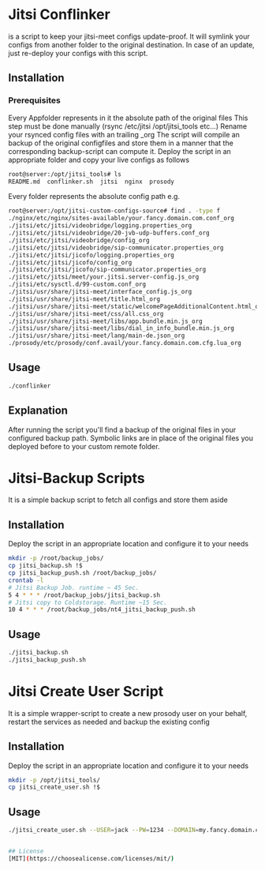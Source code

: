 # Jitsi Conflinker
is a script to keep your jitsi-meet configs update-proof.
It will symlink your configs from another folder to the original destination.
In case of an update, just re-deploy your configs with this script.
## Installation
### Prerequisites
Every Appfolder represents in it the absolute path of the original files
This step must be done manually (rsync /etc/jitsi /opt/jitsi_tools etc...)
Rename your rsynced config files with an trailing _org
The script will compile an backup of the original configfiles and store them
in a manner that the corresponding backup-script can compute it.
Deploy the script in an appropriate folder and copy your live configs as follows
```bash
root@server:/opt/jitsi_tools# ls
README.md  conflinker.sh  jitsi  nginx  prosody
````
Every folder represents the absolute config path e.g.
```bash
root@server:/opt/jitsi-custom-configs-source# find . -type f
./nginx/etc/nginx/sites-available/your.fancy.domain.com.conf_org
./jitsi/etc/jitsi/videobridge/logging.properties_org
./jitsi/etc/jitsi/videobridge/20-jvb-udp-buffers.conf_org
./jitsi/etc/jitsi/videobridge/config_org
./jitsi/etc/jitsi/videobridge/sip-communicator.properties_org
./jitsi/etc/jitsi/jicofo/logging.properties_org
./jitsi/etc/jitsi/jicofo/config_org
./jitsi/etc/jitsi/jicofo/sip-communicator.properties_org
./jitsi/etc/jitsi/meet/your.jitsi.server-config.js_org
./jitsi/etc/sysctl.d/99-custom.conf_org
./jitsi/usr/share/jitsi-meet/interface_config.js_org
./jitsi/usr/share/jitsi-meet/title.html_org
./jitsi/usr/share/jitsi-meet/static/welcomePageAdditionalContent.html_org
./jitsi/usr/share/jitsi-meet/css/all.css_org
./jitsi/usr/share/jitsi-meet/libs/app.bundle.min.js_org
./jitsi/usr/share/jitsi-meet/libs/dial_in_info_bundle.min.js_org
./jitsi/usr/share/jitsi-meet/lang/main-de.json_org
./prosody/etc/prosody/conf.avail/your.fancy.domain.com.cfg.lua_org
```
## Usage
```bash
./conflinker
```
## Explanation
After running the script you'll find a backup of the original files in your configured backup path.
Symbolic links are in place of the original files you deployed before to your custom remote folder.

# Jitsi-Backup Scripts
It is a simple backup script to fetch all configs and store them aside

## Installation
Deploy the script in an appropriate location and configure it to your needs
```bash
mkdir -p /root/backup_jobs/
cp jitsi_backup.sh !$
cp jitsi_backup_push.sh /root/backup_jobs/
crontab -l
# Jitsi Backup Job. runtime ~ 45 Sec.
5 4 * * * /root/backup_jobs/jitsi_backup.sh
# Jitsi copy to Coldstorage. Runtime ~15 Sec.
10 4 * * * /root/backup_jobs/nt4_jitsi_backup_push.sh
```
## Usage
```bash
./jitsi_backup.sh
./jitsi_backup_push.sh
```
# Jitsi Create User Script
It is a simple wrapper-script to create a new prosody user on your behalf, restart the services as needed and backup the existing config

## Installation
Deploy the script in an appropriate location and configure it to your needs
```bash
mkdir -p /opt/jitsi_tools/
cp jitsi_create_user.sh !$
```
## Usage
```bash
./jitsi_create_user.sh --USER=jack --PW=1234 --DOMAIN=my.fancy.domain.com --BAK=y


## License
[MIT](https://choosealicense.com/licenses/mit/)

